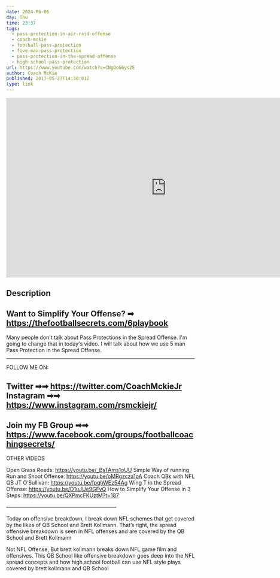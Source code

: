 ```yaml
---
date: 2024-06-06
day: Thu
time: 23:37
tags:
  - pass-protection-in-air-raid-offense
  - coach-mckie
  - football-pass-protection
  - five-man-pass-protection
  - pass-protection-in-the-spread-offense
  - high-school-pass-protection
url: https://www.youtube.com/watch?v=CNgQoG6ys2E
author: Coach McKie
published: 2017-05-27T14:30:01Z
type: link
---
```



<iframe width="854" height="480" src="https://www.youtube.com/embed/CNgQoG6ys2E" frameborder="0" allowfullscreen></iframe>

## Description
Want to Simplify Your Offense? ➡ https://thefootballsecrets.com/6playbook
----------------------------------------------------------
Many people don't talk about Pass Protections in the Spread Offense. I'm going to change that in today's video. I will talk about how we use 5 man Pass Protection in the Spread Offense. 

-----------------------------------------------------------
FOLLOW ME ON:

Twitter ➡➡ https://twitter.com/CoachMckieJr
Instagram ➡➡ https://www.instagram.com/rsmckiejr/
-------------------------------------------------------------------------
Join my FB Group ➡➡ https://www.facebook.com/groups/footballcoachingsecrets/
-------------------------------------------------------------------------------------
OTHER VIDEOS

Open Grass Reads: https://youtu.be/_BsTAms1oUU
Simple Way of running Run and Shoot Offense: https://youtu.be/oMRgzcza1pA
Coach QBs with NFL QB JT O’Sullivan: https://youtu.be/fpqhWEz54Ag
Wing T in the Spread Offense: https://youtu.be/D1uJUe9GFvQ
How to Simplify Your Offense in 3 Steps: https://youtu.be/QXPmcFKUztM?t=187

—————————————————————

Today on offensive breakdown, I break down NFL schemes that get covered by the likes of QB School and Brett Kollmann. That’s right, the spread offensive breakdown is seen in NFL offenses and are covered by the QB School and Brett Kollmann

Not NFL Offense, But brett kollmann breaks down NFL game film and offensives. This QB School like offensive breakdown goes deep into the NFL spread concepts and how high school football can use NFL style plays covered by brett kollmann and QB School